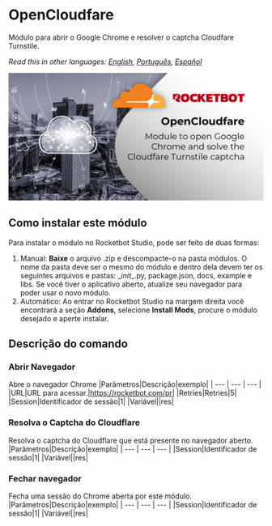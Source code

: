 



# OpenCloudfare
  
Módulo para abrir o Google Chrome e resolver o captcha Cloudfare Turnstile.  

*Read this in other languages: [English](Manual_OpenCloudfare.md), [Português](Manual_OpenCloudfare.pr.md), [Español](Manual_OpenCloudfare.es.md)*
  
![banner](imgs/BANNER_OPENCLOUDFARE.jpg)
## Como instalar este módulo
  
Para instalar o módulo no Rocketbot Studio, pode ser feito de duas formas:
1. Manual: __Baixe__ o arquivo .zip e descompacte-o na pasta módulos. O nome da pasta deve ser o mesmo do módulo e dentro dela devem ter os seguintes arquivos e pastas: \__init__.py, package.json, docs, example e libs. Se você tiver o aplicativo aberto, atualize seu navegador para poder usar o novo módulo.
2. Automático: Ao entrar no Rocketbot Studio na margem direita você encontrará a seção **Addons**, selecione **Install Mods**, procure o módulo desejado e aperte instalar.  


## Descrição do comando

### Abrir Navegador
  
Abre o navegador Chrome
|Parâmetros|Descrição|exemplo|
| --- | --- | --- |
|URL|URL para acessar.|https://rocketbot.com/pr|
|Retries|Retries|5|
|Session|Identificador de sessão|1|
|Variável||res|

### Resolva o Captcha do Cloudflare
  
Resolva o captcha do Cloudflare que está presente no navegador aberto.
|Parâmetros|Descrição|exemplo|
| --- | --- | --- |
|Session|Identificador de sessão|1|
|Variável||res|

### Fechar navegador
  
Fecha uma sessão do Chrome aberta por este módulo.
|Parâmetros|Descrição|exemplo|
| --- | --- | --- |
|Session|Identificador de sessão|1|
|Variável||res|
